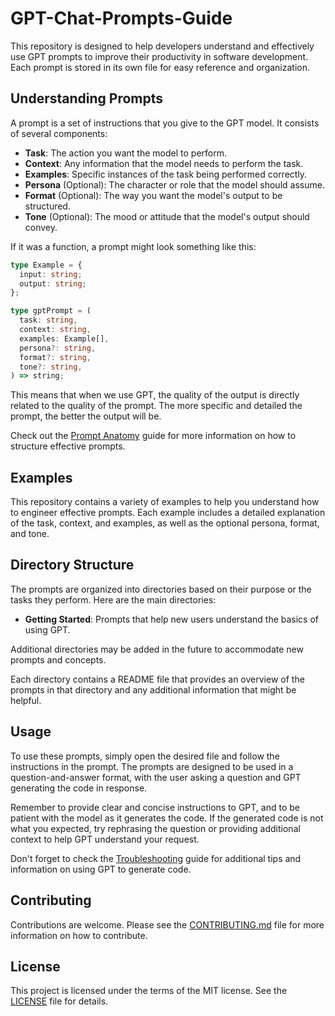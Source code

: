 # GPT-Chat-Prompts-Guide

This repository is designed to help developers understand and effectively use GPT prompts to improve their productivity in software development. Each prompt is stored in its own file for easy reference and organization.

## Understanding Prompts

A prompt is a set of instructions that you give to the GPT model. It consists of several components:

- **Task**: The action you want the model to perform.
- **Context**: Any information that the model needs to perform the task.
- **Examples**: Specific instances of the task being performed correctly.
- **Persona** (Optional): The character or role that the model should assume.
- **Format** (Optional): The way you want the model's output to be structured.
- **Tone** (Optional): The mood or attitude that the model's output should convey.

If it was a function, a prompt might look something like this:

```typescript
type Example = {
  input: string;
  output: string;
};

type gptPrompt = (
  task: string,
  context: string,
  examples: Example[],
  persona?: string,
  format?: string,
  tone?: string,
) => string;
```

This means that when we use GPT, the quality of the output is directly related to the quality of the prompt. The more specific and detailed the prompt, the better the output will be.

Check out the [Prompt Anatomy](./PROMPT_ANATOMY.md) guide for more information on how to structure effective prompts.

## Examples

This repository contains a variety of examples to help you understand how to engineer effective prompts. Each example includes a detailed explanation of the task, context, and examples, as well as the optional persona, format, and tone.

## Directory Structure

The prompts are organized into directories based on their purpose or the tasks they perform. Here are the main directories:

- **Getting Started**: Prompts that help new users understand the basics of using GPT.

Additional directories may be added in the future to accommodate new prompts and concepts.

Each directory contains a README file that provides an overview of the prompts in that directory and any additional information that might be helpful.

## Usage

To use these prompts, simply open the desired file and follow the instructions in the prompt. The prompts are designed to be used in a question-and-answer format, with the user asking a question and GPT generating the code in response.

Remember to provide clear and concise instructions to GPT, and to be patient with the model as it generates the code. If the generated code is not what you expected, try rephrasing the question or providing additional context to help GPT understand your request.

Don't forget to check the [Troubleshooting](./TROUBLESHOOTING.md) guide for additional tips and information on using GPT to generate code.

## Contributing

Contributions are welcome. Please see the [CONTRIBUTING.md](CONTRIBUTING.md) file for more information on how to contribute.

## License

This project is licensed under the terms of the MIT license. See the [LICENSE](LICENSE) file for details.
